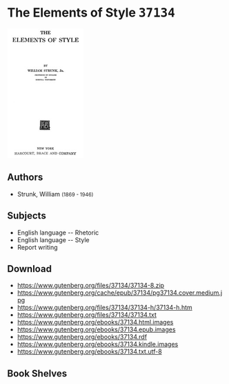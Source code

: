 # The Elements of Style <kbd>37134</kbd>

![](./cover.medium.jpg "")

## Authors


 - Strunk, William <small>(1869 - 1946)</small>

## Subjects


 - English language -- Rhetoric
 - English language -- Style
 - Report writing

## Download


 - https://www.gutenberg.org/files/37134/37134-8.zip
 - https://www.gutenberg.org/cache/epub/37134/pg37134.cover.medium.jpg
 - https://www.gutenberg.org/files/37134/37134-h/37134-h.htm
 - https://www.gutenberg.org/files/37134/37134.txt
 - https://www.gutenberg.org/ebooks/37134.html.images
 - https://www.gutenberg.org/ebooks/37134.epub.images
 - https://www.gutenberg.org/ebooks/37134.rdf
 - https://www.gutenberg.org/ebooks/37134.kindle.images
 - https://www.gutenberg.org/ebooks/37134.txt.utf-8

## Book Shelves


